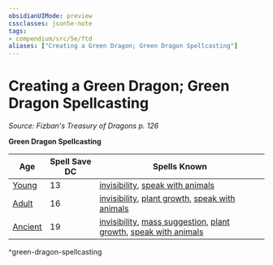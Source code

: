 ```yaml
---
obsidianUIMode: preview
cssclasses: json5e-note
tags:
- compendium/src/5e/ftd
aliases: ["Creating a Green Dragon; Green Dragon Spellcasting"]
---
```

# Creating a Green Dragon; Green Dragon Spellcasting
*Source: Fizban's Treasury of Dragons p. 126* 

**Green Dragon Spellcasting**

| Age | Spell Save DC | Spells Known |
|-----|---------------|--------------|
| [Young](/3-Mechanics/CLI/bestiary/dragon/young-green-dragon.md) | 13 | [invisibility](/3-Mechanics/CLI/spells/invisibility.md), [speak with animals](/3-Mechanics/CLI/spells/speak-with-animals.md) |
| [Adult](/3-Mechanics/CLI/bestiary/dragon/adult-green-dragon.md) | 16 | [invisibility](/3-Mechanics/CLI/spells/invisibility.md), [plant growth](/3-Mechanics/CLI/spells/plant-growth.md), [speak with animals](/3-Mechanics/CLI/spells/speak-with-animals.md) |
| [Ancient](/3-Mechanics/CLI/bestiary/dragon/ancient-green-dragon.md) | 19 | [invisibility](/3-Mechanics/CLI/spells/invisibility.md), [mass suggestion](/3-Mechanics/CLI/spells/mass-suggestion.md), [plant growth](/3-Mechanics/CLI/spells/plant-growth.md), [speak with animals](/3-Mechanics/CLI/spells/speak-with-animals.md) |
^green-dragon-spellcasting
